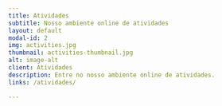 ```yaml
---
title: Atividades
subtitle: Nosso ambiente online de atividades
layout: default
modal-id: 2
img: activities.jpg
thumbnail: activities-thumbnail.jpg
alt: image-alt
client: Atividades
description: Entre no nosso ambiente online de atividades.
links: /atividades/

---
```

